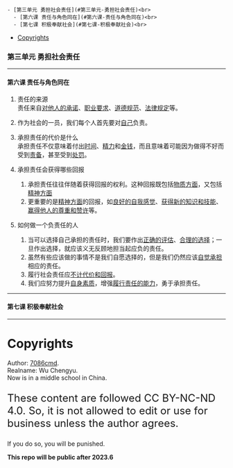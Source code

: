 
    - [第三单元 勇担社会责任](#第三单元-勇担社会责任)<br>
      - [第六课 责任与角色同在](#第六课-责任与角色同在)<br>
      - [第七课 积极奉献社会](#第七课-积极奉献社会)<br>
- [Copyrights](#copyrights)<br>

<div class="divider"></div>


<style>
main {
  /* font-family: "仿宋" !important */
}
</style>
### 第三单元 勇担社会责任

---

#### 第六课 责任与角色同在

1. 责任的来源<br>
   责任来自<u>对他人的承诺</u>、<u>职业要求</u>、<u>道德规范</u>、<u>法律规定</u>等。

2. 作为社会的一员，我们每个人首先要对<u>自己</u>负责。

3. 承担责任的代价是什么<br>
   承担责任不仅意味着付出<u>时间</u>、<u>精力</u>和<u>金钱</u>，而且意味着可能因为做得不好而受到<u>责备</u>，甚至受到<u>处罚</u>。

4. 承担责任会获得哪些回报

    1. 承担责任往往伴随着获得回报的权利。这种回报既包括<u>物质方面</u>，又包括<u>精神方面</u>
    2. 更重要的是<u>精神方面</u>的回报，如<u>良好的自我感觉</u>、<u>获得新的知识和技能</u>、<u>赢得他人的尊重和赞许</u>等。

5. 如何做一个负责任的人

    1. 当可以选择自己承担的责任时，我们要作出<u>正确的评估</u>、<u>合理的选择</u>；一旦作出选择，就应该义无反顾地担当起应负的责任。
    2. 虽然有些应该做的事情不是我们自愿选择的，但是我们仍然应该<u>自觉承担</u>相应的责任。
    3. 履行社会责任应<u>不计代价和回报</u>。
    4. 我们应努力提升<u>自身素质</u>，增强<u>履行责任的能力</u>，勇于承担责任。

---

#### 第七课 积极奉献社会

---

<div class="divider"></div>

<div class="divider"></div>

# Copyrights

Author: [7086cmd](https://github.com/7086cmd).<br>
Realname: Wu Chengyu.<br>
Now is in a middle school in China.<br>

<p style="font-size: 24px">
These content are followed CC BY-NC-ND 4.0. So, it is not allowed to edit or use for business unless the author agrees.

If you do so, you will be punished.
</p>

**This repo will be  public after 2023.6**
